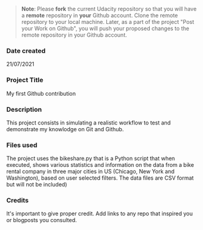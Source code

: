 >**Note**: Please **fork** the current Udacity repository so that you will have a **remote** repository in **your** Github account. Clone the remote repository to your local machine. Later, as a part of the project "Post your Work on Github", you will push your proposed changes to the remote repository in your Github account.

### Date created
21/07/2021

### Project Title
My first Github contribution

### Description
This project consists in simulating a realistic workflow to test and demonstrate my
knowlodge on Git and Github.

### Files used
The project uses the bikeshare.py that is a Python script that when executed,
 shows various statistics and information on the data from a bike rental company
 in three major cities in US (Chicago, New York and Washington), based
 on user selected filters.
The data files are CSV format but will not be included)

### Credits
It's important to give proper credit. Add links to any repo that inspired you or blogposts you consulted.
